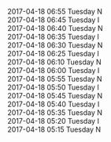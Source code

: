2017-04-18 06:55 Tuesday  N  
2017-04-18 06:45 Tuesday  I  
2017-04-18 06:40 Tuesday  N  
2017-04-18 06:35 Tuesday  I  
2017-04-18 06:30 Tuesday  N  
2017-04-18 06:25 Tuesday  I  
2017-04-18 06:10 Tuesday  N  
2017-04-18 06:00 Tuesday  I  
2017-04-18 05:55 Tuesday  N  
2017-04-18 05:50 Tuesday  I  
2017-04-18 05:45 Tuesday  N  
2017-04-18 05:40 Tuesday  I  
2017-04-18 05:35 Tuesday  N  
2017-04-18 05:20 Tuesday  I  
2017-04-18 05:15 Tuesday  N  
